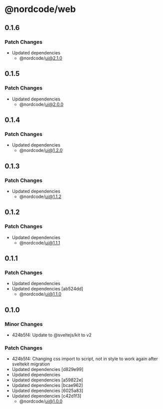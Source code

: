 # @nordcode/web

## 0.1.6

### Patch Changes

-   Updated dependencies
    -   @nordcode/ui@2.1.0

## 0.1.5

### Patch Changes

-   Updated dependencies
    -   @nordcode/ui@2.0.0

## 0.1.4

### Patch Changes

-   Updated dependencies
    -   @nordcode/ui@1.2.0

## 0.1.3

### Patch Changes

-   Updated dependencies
    -   @nordcode/ui@1.1.2

## 0.1.2

### Patch Changes

-   Updated dependencies
    -   @nordcode/ui@1.1.1

## 0.1.1

### Patch Changes

-   Updated dependencies
-   Updated dependencies [ab524dd]
    -   @nordcode/ui@1.1.0

## 0.1.0

### Minor Changes

-   424b5f4: Update to @sveltejs/kit to v2

### Patch Changes

-   424b5f4: Changing css import to script, not in style to work again after sveltekit migration
-   Updated dependencies [d829e99]
-   Updated dependencies
-   Updated dependencies [a59822e]
-   Updated dependencies [bcae962]
-   Updated dependencies [6025a83]
-   Updated dependencies [c42d1f3]
    -   @nordcode/ui@1.0.0
